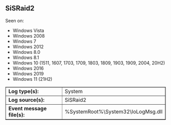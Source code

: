 ## SiSRaid2

Seen on:
* Windows Vista
* Windows 2008
* Windows 7
* Windows 2012
* Windows 8.0
* Windows 8.1
* Windows 10 (1511, 1607, 1703, 1709, 1803, 1809, 1903, 1909, 2004, 20H2)
* Windows 2016
* Windows 2019
* Windows 11 (21H2)

<table border="1" class="docutils">
  <tbody>
    <tr>
      <td><b>Log type(s):</b></td>
      <td>System</td>
    </tr>
    <tr>
      <td><b>Log source(s):</b></td>
      <td>SiSRaid2</td>
    </tr>
    <tr>
      <td><b>Event message file(s):</b></td>
      <td>%SystemRoot%\System32\IoLogMsg.dll</td>
    </tr>
  </tbody>
</table>

&nbsp;

